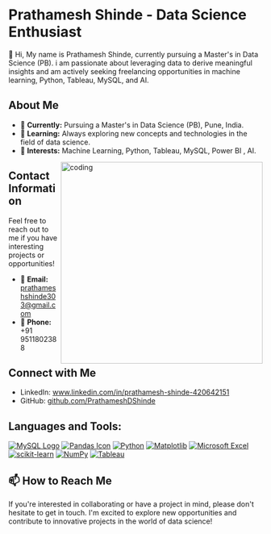 # Prathamesh Shinde - Data Science Enthusiast
👋 Hi, My name is Prathamesh Shinde, currently pursuing a Master's in Data Science (PB). i am passionate about leveraging data to derive meaningful insights and am actively seeking freelancing opportunities in machine learning, Python, Tableau, MySQL, and AI.

## About Me

- 💼 **Currently:**  Pursuing a Master's in Data Science (PB), Pune, India. 
- 🌱 **Learning:** Always exploring new concepts and technologies in the field of data science.
- 👀 **Interests:** Machine Learning, Python, Tableau, MySQL, Power BI , AI.

<img align="right" alt="coding" width="400" src="https://user-images.githubusercontent.com/55389276/140866485-8fb1c876-9a8f-4d6a-98dc-08c4981eaf70.gif">

## Contact Information

Feel free to reach out to me if you have interesting projects or opportunities!

- 📧 **Email:** prathameshshinde303@gmail.com
- 📱 **Phone:** +91 9511802388

## Connect with Me

- LinkedIn: www.linkedin.com/in/prathamesh-shinde-420642151
- GitHub: [github.com/PrathameshDShinde](https://github.com/PrathameshDShinde) 


## Languages and Tools: 

[![MySQL Logo](https://img.shields.io/badge/mysql-%2300f.svg?style=for-the-badge&logo=mysql&logoColor=white)](https://www.mysql.com/) [![Pandas Icon](https://img.shields.io/badge/pandas-%23150458.svg?style=for-the-badge&logo=pandas&logoColor=white)](https://pandas.pydata.org/)  [![Python](https://img.shields.io/badge/python-3670A0?style=for-the-badge&logo=python&logoColor=ffdd54)](https://www.python.org/) [![Matplotlib](https://img.shields.io/badge/Matplotlib-%23ffffff.svg?style=for-the-badge&logo=Matplotlib&logoColor=black)](https://matplotlib.org/) [![Microsoft Excel](https://img.shields.io/badge/Microsoft_Excel-217346?style=for-the-badge&logo=microsoft-excel&logoColor=white)](https://www.microsoft.com/en-us/microsoft-365/excel) [![scikit-learn](https://img.shields.io/badge/scikit--learn-%23F7931E.svg?style=for-the-badge&logo=scikit-learn&logoColor=white)](https://scikit-learn.org/) [![NumPy](https://img.shields.io/badge/numpy-%23013243.svg?style=for-the-badge&logo=numpy&logoColor=white)](https://numpy.org/) [![Tableau](https://img.shields.io/badge/Tableau-E97627?style=for-the-badge&logo=Tableau&logoColor=white)](https://public.tableau.com/) 

## 📫 How to Reach Me

If you're interested in collaborating or have a project in mind, please don't hesitate to get in touch. I'm excited to explore new opportunities and contribute to innovative projects in the world of data science!


<!---
PrathameshDShinde/PrathameshDShinde is a ✨ special ✨ repository because its `README.md` (this file) appears on your GitHub profile.
You can click the Preview link to take a look at your changes.
--->

